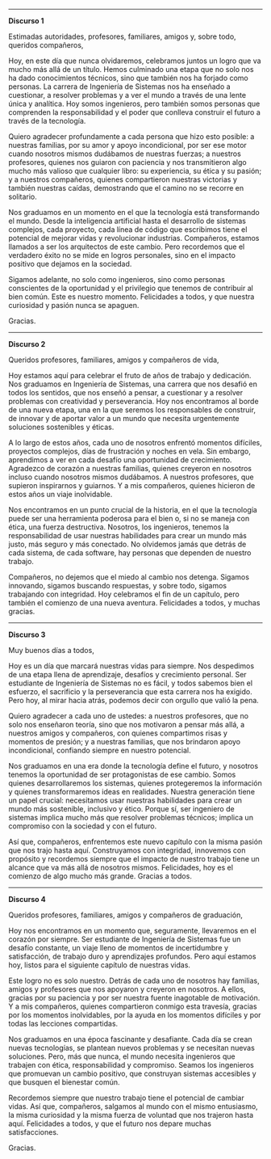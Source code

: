 
---

**Discurso 1**

Estimadas autoridades, profesores, familiares, amigos y, sobre todo, queridos compañeros,

Hoy, en este día que nunca olvidaremos, celebramos juntos un logro que va mucho más allá de un título. Hemos culminado una etapa que no solo nos ha dado conocimientos técnicos, sino que también nos ha forjado como personas. La carrera de Ingeniería de Sistemas nos ha enseñado a cuestionar, a resolver problemas y a ver el mundo a través de una lente única y analítica. Hoy somos ingenieros, pero también somos personas que comprenden la responsabilidad y el poder que conlleva construir el futuro a través de la tecnología.

Quiero agradecer profundamente a cada persona que hizo esto posible: a nuestras familias, por su amor y apoyo incondicional, por ser ese motor cuando nosotros mismos dudábamos de nuestras fuerzas; a nuestros profesores, quienes nos guiaron con paciencia y nos transmitieron algo mucho más valioso que cualquier libro: su experiencia, su ética y su pasión; y a nuestros compañeros, quienes compartieron nuestras victorias y también nuestras caídas, demostrando que el camino no se recorre en solitario.

Nos graduamos en un momento en el que la tecnología está transformando el mundo. Desde la inteligencia artificial hasta el desarrollo de sistemas complejos, cada proyecto, cada línea de código que escribimos tiene el potencial de mejorar vidas y revolucionar industrias. Compañeros, estamos llamados a ser los arquitectos de este cambio. Pero recordemos que el verdadero éxito no se mide en logros personales, sino en el impacto positivo que dejamos en la sociedad.

Sigamos adelante, no solo como ingenieros, sino como personas conscientes de la oportunidad y el privilegio que tenemos de contribuir al bien común. Este es nuestro momento. Felicidades a todos, y que nuestra curiosidad y pasión nunca se apaguen. 

Gracias.

---

**Discurso 2**

Queridos profesores, familiares, amigos y compañeros de vida,

Hoy estamos aquí para celebrar el fruto de años de trabajo y dedicación. Nos graduamos en Ingeniería de Sistemas, una carrera que nos desafió en todos los sentidos, que nos enseñó a pensar, a cuestionar y a resolver problemas con creatividad y perseverancia. Hoy nos encontramos al borde de una nueva etapa, una en la que seremos los responsables de construir, de innovar y de aportar valor a un mundo que necesita urgentemente soluciones sostenibles y éticas.

A lo largo de estos años, cada uno de nosotros enfrentó momentos difíciles, proyectos complejos, días de frustración y noches en vela. Sin embargo, aprendimos a ver en cada desafío una oportunidad de crecimiento. Agradezco de corazón a nuestras familias, quienes creyeron en nosotros incluso cuando nosotros mismos dudábamos. A nuestros profesores, que supieron inspirarnos y guiarnos. Y a mis compañeros, quienes hicieron de estos años un viaje inolvidable.

Nos encontramos en un punto crucial de la historia, en el que la tecnología puede ser una herramienta poderosa para el bien o, si no se maneja con ética, una fuerza destructiva. Nosotros, los ingenieros, tenemos la responsabilidad de usar nuestras habilidades para crear un mundo más justo, más seguro y más conectado. No olvidemos jamás que detrás de cada sistema, de cada software, hay personas que dependen de nuestro trabajo.

Compañeros, no dejemos que el miedo al cambio nos detenga. Sigamos innovando, sigamos buscando respuestas, y sobre todo, sigamos trabajando con integridad. Hoy celebramos el fin de un capítulo, pero también el comienzo de una nueva aventura. Felicidades a todos, y muchas gracias.

---

**Discurso 3**

Muy buenos días a todos,

Hoy es un día que marcará nuestras vidas para siempre. Nos despedimos de una etapa llena de aprendizaje, desafíos y crecimiento personal. Ser estudiante de Ingeniería de Sistemas no es fácil, y todos sabemos bien el esfuerzo, el sacrificio y la perseverancia que esta carrera nos ha exigido. Pero hoy, al mirar hacia atrás, podemos decir con orgullo que valió la pena.

Quiero agradecer a cada uno de ustedes: a nuestros profesores, que no solo nos enseñaron teoría, sino que nos motivaron a pensar más allá, a nuestros amigos y compañeros, con quienes compartimos risas y momentos de presión; y a nuestras familias, que nos brindaron apoyo incondicional, confiando siempre en nuestro potencial.

Nos graduamos en una era donde la tecnología define el futuro, y nosotros tenemos la oportunidad de ser protagonistas de ese cambio. Somos quienes desarrollaremos los sistemas, quienes protegeremos la información y quienes transformaremos ideas en realidades. Nuestra generación tiene un papel crucial: necesitamos usar nuestras habilidades para crear un mundo más sostenible, inclusivo y ético. Porque sí, ser ingeniero de sistemas implica mucho más que resolver problemas técnicos; implica un compromiso con la sociedad y con el futuro.

Así que, compañeros, enfrentemos este nuevo capítulo con la misma pasión que nos trajo hasta aquí. Construyamos con integridad, innovemos con propósito y recordemos siempre que el impacto de nuestro trabajo tiene un alcance que va más allá de nosotros mismos. Felicidades, hoy es el comienzo de algo mucho más grande. Gracias a todos.

---

**Discurso 4**

Queridos profesores, familiares, amigos y compañeros de graduación,

Hoy nos encontramos en un momento que, seguramente, llevaremos en el corazón por siempre. Ser estudiante de Ingeniería de Sistemas fue un desafío constante, un viaje lleno de momentos de incertidumbre y satisfacción, de trabajo duro y aprendizajes profundos. Pero aquí estamos hoy, listos para el siguiente capítulo de nuestras vidas.

Este logro no es solo nuestro. Detrás de cada uno de nosotros hay familias, amigos y profesores que nos apoyaron y creyeron en nosotros. A ellos, gracias por su paciencia y por ser nuestra fuente inagotable de motivación. Y a mis compañeros, quienes compartieron conmigo esta travesía, gracias por los momentos inolvidables, por la ayuda en los momentos difíciles y por todas las lecciones compartidas.

Nos graduamos en una época fascinante y desafiante. Cada día se crean nuevas tecnologías, se plantean nuevos problemas y se necesitan nuevas soluciones. Pero, más que nunca, el mundo necesita ingenieros que trabajen con ética, responsabilidad y compromiso. Seamos los ingenieros que promuevan un cambio positivo, que construyan sistemas accesibles y que busquen el bienestar común.

Recordemos siempre que nuestro trabajo tiene el potencial de cambiar vidas. Así que, compañeros, salgamos al mundo con el mismo entusiasmo, la misma curiosidad y la misma fuerza de voluntad que nos trajeron hasta aquí. Felicidades a todos, y que el futuro nos depare muchas satisfacciones. 

Gracias.